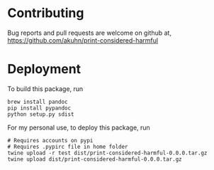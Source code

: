 # Contributing

Bug reports and pull requests are welcome on github at, https://github.com/akuhn/print-considered-harmful

# Deployment

To build this package, run

    brew install pandoc
    pip install pypandoc
    python setup.py sdist

For my personal use, to deploy this package, run

    # Requires accounts on pypi
    # Requires .pypirc file in home folder
    twine upload -r test dist/print-considered-harmful-0.0.0.tar.gz
    twine upload dist/print-considered-harmful-0.0.0.tar.gz
